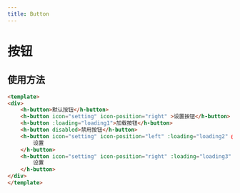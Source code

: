 ```yaml
---
title: Button
---
```


# 按钮

##  使用方法

<ClientOnly>
   <button-demos></button-demos>
</ClientOnly>

 
```html 
<template>
<div>
    <h-button>默认按钮</h-button>
    <h-button icon="setting" icon-position="right" >设置按钮</h-button>
    <h-button :loading="loading1">加载按钮</h-button>
    <h-button disabled>禁用按钮</h-button>
    <h-button icon="setting" icon-position="left" :loading="loading2" @change="loading2=!loading2">
        设置
    </h-button>
    <h-button icon="setting" icon-position="right" :loading="loading3" @change="loading3=!loading3">
        设置
    </h-button>
</div>
</template>
```


